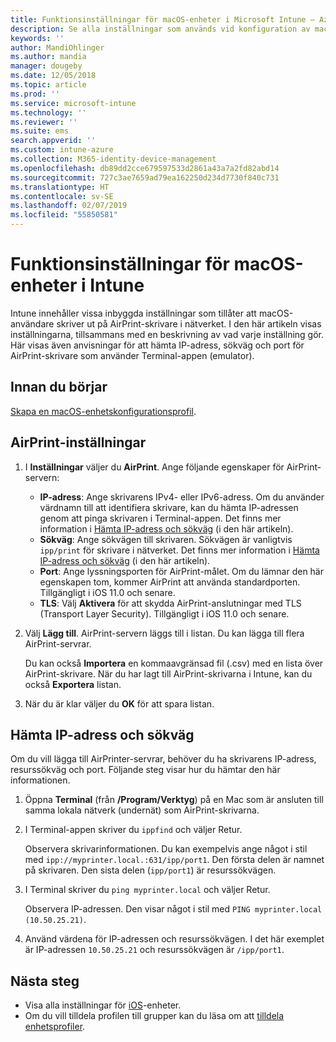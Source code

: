 ```yaml
---
title: Funktionsinställningar för macOS-enheter i Microsoft Intune – Azure | Microsoft Docs
description: Se alla inställningar som används vid konfiguration av macOS-enheter för AirPrint i Microsoft Intune. Se även anvisningar för att hämta IP-adress, sökväg och portinställningar för en AirPrint-server i nätverket. Använd dessa inställningar i en enhetskonfigurationsprofil när du konfigurerar macOS-enheter till att använda AirPrint-servrar i nätverket.
keywords: ''
author: MandiOhlinger
ms.author: mandia
manager: dougeby
ms.date: 12/05/2018
ms.topic: article
ms.prod: ''
ms.service: microsoft-intune
ms.technology: ''
ms.reviewer: ''
ms.suite: ems
search.appverid: ''
ms.custom: intune-azure
ms.collection: M365-identity-device-management
ms.openlocfilehash: db89dd2cce679597533d2861a43a7a2fd82abd14
ms.sourcegitcommit: 727c3ae7659ad79ea162250d234d7730f840c731
ms.translationtype: HT
ms.contentlocale: sv-SE
ms.lasthandoff: 02/07/2019
ms.locfileid: "55850581"
---
```

# <a name="macos-device-feature-settings-in-intune"></a>Funktionsinställningar för macOS-enheter i Intune

Intune innehåller vissa inbyggda inställningar som tillåter att macOS-användare skriver ut på AirPrint-skrivare i nätverket. I den här artikeln visas inställningarna, tillsammans med en beskrivning av vad varje inställning gör. Här visas även anvisningar för att hämta IP-adress, sökväg och port för AirPrint-skrivare som använder Terminal-appen (emulator).

## <a name="before-you-begin"></a>Innan du börjar

[Skapa en macOS-enhetskonfigurationsprofil](device-features-configure.md).

## <a name="airprint-settings"></a>AirPrint-inställningar

1. I **Inställningar** väljer du **AirPrint**. Ange följande egenskaper för AirPrint-servern:

    - **IP-adress**: Ange skrivarens IPv4- eller IPv6-adress. Om du använder värdnamn till att identifiera skrivare, kan du hämta IP-adressen genom att pinga skrivaren i Terminal-appen. Det finns mer information i [Hämta IP-adress och sökväg](#get-the-ip-address-and-path) (i den här artikeln).
    - **Sökväg**: Ange sökvägen till skrivaren. Sökvägen är vanligtvis `ipp/print` för skrivare i nätverket. Det finns mer information i [Hämta IP-adress och sökväg](#get-the-ip-address-and-path) (i den här artikeln).
    - **Port**: Ange lyssningsporten för AirPrint-målet. Om du lämnar den här egenskapen tom, kommer AirPrint att använda standardporten. Tillgängligt i iOS 11.0 och senare.
    - **TLS**: Välj **Aktivera** för att skydda AirPrint-anslutningar med TLS (Transport Layer Security). Tillgängligt i iOS 11.0 och senare.

2. Välj **Lägg till**. AirPrint-servern läggs till i listan. Du kan lägga till flera AirPrint-servrar.

    Du kan också **Importera** en kommaavgränsad fil (.csv) med en lista över AirPrint-skrivare. När du har lagt till AirPrint-skrivarna i Intune, kan du också **Exportera** listan.

3. När du är klar väljer du **OK** för att spara listan.

## <a name="get-the-ip-address-and-path"></a>Hämta IP-adress och sökväg

Om du vill lägga till AirPrinter-servrar, behöver du ha skrivarens IP-adress, resurssökväg och port. Följande steg visar hur du hämtar den här informationen.

1. Öppna **Terminal** (från **/Program/Verktyg**) på en Mac som är ansluten till samma lokala nätverk (undernät) som AirPrint-skrivarna.
2. I Terminal-appen skriver du `ippfind` och väljer Retur.

    Observera skrivarinformationen. Du kan exempelvis ange något i stil med `ipp://myprinter.local.:631/ipp/port1`. Den första delen är namnet på skrivaren. Den sista delen (`ipp/port1`) är resurssökvägen.

3. I Terminal skriver du `ping myprinter.local` och väljer Retur.

   Observera IP-adressen. Den visar något i stil med `PING myprinter.local (10.50.25.21)`.

4. Använd värdena för IP-adressen och resurssökvägen. I det här exemplet är IP-adressen `10.50.25.21` och resurssökvägen är `/ipp/port1`.

## <a name="next-steps"></a>Nästa steg

- Visa alla inställningar för [iOS](ios-device-features-settings.md)-enheter.
- Om du vill tilldela profilen till grupper kan du läsa om att [tilldela enhetsprofiler](device-profile-assign.md).
